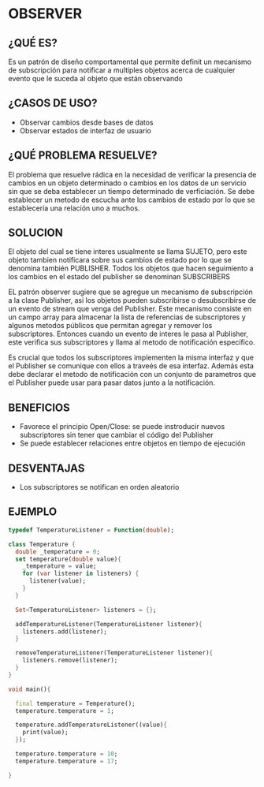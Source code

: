 # OBSERVER

## ¿QUÉ ES?

Es un patrón de diseño comportamental que permite definit un mecanismo de subscripción para notificar a multiples objetos acerca de cualquier evento que le suceda al objeto que están observando 

## ¿CASOS DE USO?

- Observar cambios desde bases de datos 
- Observar estados de interfaz de usuario

## ¿QUÉ PROBLEMA RESUELVE?

El problema que resuelve rádica en la necesidad de verificar la presencia de cambios en un objeto determinado o cambios en los datos de un servicio sin que se deba establecer un tiempo determinado de verficiación. Se debe establecer un metodo de escucha ante los cambios de estado por lo que se establecería una relación uno a muchos. 

## SOLUCION

El objeto del cual se tiene interes usualmente se llama SUJETO, pero este objeto tambien notificara sobre sus cambios de estado por lo que se denomina también PUBLISHER. Todos los objetos que hacen seguimiento a los cambios en el estado del publisher se denominan SUBSCRIBERS

EL patrón observer sugiere que se agregue un mecanismo de subscripción a la clase Publisher, asi los objetos pueden subscribirse o desubscribirse de un evento de stream que venga del Publisher. Este mecanismo consiste en un campo array para almacenar la lista de referencias de subscriptores y algunos metodos públicos que permitan agregar y remover los subscriptores. Entonces cuando un evento de interes le pasa al Publisher, este verifica sus subscriptores y llama al metodo de notificación específico.

Es crucial que todos los subscriptores implementen la misma interfaz y que el Publisher se comunique con ellos a traveés de esa interfaz. Además esta debe declarar el metodo de notificación con un conjunto de parametros que el Publisher puede usar para pasar datos junto a la notificación.

## BENEFICIOS 
- Favorece el principio Open/Close: se puede instroducir nuevos subscriptores sin tener que cambiar el código del Publisher 
- Se puede establecer relaciones entre objetos en tiempo de ejecución 

## DESVENTAJAS
- Los subscriptores se notifican en orden aleatorio

## EJEMPLO

```Dart
typedef TemperatureListener = Function(double);

class Temperature {
  double _temperature = 0;
  set temperature(double value){
    _temperature = value;
    for (var listener in listeners) {
      listener(value);
    }
  }

  Set<TemperatureListener> listeners = {};

  addTemperatureListener(TemperatureListener listener){
    listeners.add(listener);
  }

  removeTemperatureListener(TemperatureListener listener){
    listeners.remove(listener);
  }
}

void main(){

  final temperature = Temperature();
  temperature.temperature = 1;

  temperature.addTemperatureListener((value){
    print(value);
  });

  temperature.temperature = 10;
  temperature.temperature = 17;

}
```